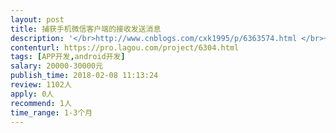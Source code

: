 ```yaml
---                
layout: post       
title: 捕获手机微信客户端的接收发送消息           
description: '</br>http://www.cnblogs.com/cxk1995/p/6363574.html </br>一、可以参照上面的链接，做一个app，作为后台程序在手机上运行，捕获手机微信的各种行为</br>二、主要实现以下几个基本的接口</br>1、获取当前微信号的基本信息（微信号、头像、签名等）</br>2、获取通讯录好友列表包括群（能够获取到好友的微信号、头像和其他基本信息）</br>3、发送文本、图片消息</br>4、接收文本、图片、表情、语音消息</br>5、添加好友</br>6、通过好友申请</br>7、消息撤回</br>8、更改好友备注</br>9、（其他根据到时开发的时候沟通看看还有其他什么接口可以获取）</br>三、最好在广州的开发者，如果有能力可以速度快一点搞定，其他地方或者价格都好谈。开发完之后需要对接一下，讲解一下基本代码，方便后续我们自行维护</br>'     
contenturl: https://pro.lagou.com/project/6304.html      
tags: [APP开发,android开发]            
salary: 20000-30000元          
publish_time: 2018-02-08 11:13:24         
review: 1102人                   
apply: 0人                   
recommend: 1人                   
time_range: 1-3个月              
---                 
```

